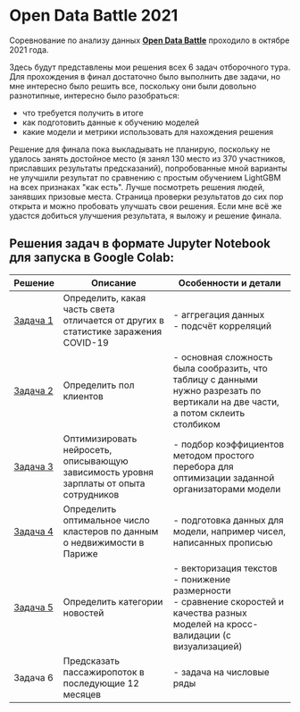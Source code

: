 # Open Data Battle 2021
Соревнование по анализу данных [**Open Data Battle**][0] проходило в октябре 2021 года.

Здесь будут представлены мои решения всех 6 задач отборочного тура. Для прохождения в финал достаточно было выполнить две задачи, но мне интересно было решить все, поскольку они были довольно разнотипные, интересно было разобраться: 
- что требуется получить в итоге
- как подготовить данные к обучению моделей
- какие модели и метрики использовать для нахождения решения

Решение для финала пока выкладывать не планирую, поскольку не удалось занять достойное место (я занял 130 место из 370 участников, приславших результаты предсказаний), попробованные мной варианты не улучшили результат по сравнению с простым обучением LightGBM на всех признаках "как есть". Лучше посмотреть решения людей, занявших призовые места. Страница проверки результатов до сих пор открыта и можно пробовать улучшать свои решения. Если мне всё же удастся добиться улучшения результата, я выложу и решение финала.

## Решения задач в формате Jupyter Notebook для запуска в Google Colab:

| Решение | Описание | Особенности и детали |
| ------- | -------- | -------------------- |
| [Задача 1][1] | Определить, какая часть света отличается от других в статистике заражения COVID-19 | - аггрегация данных<br>- подсчёт корреляций |
| [Задача 2][2] | Определить пол клиентов | - основная сложность была сообразить, что таблицу с данными нужно разрезать по вертикали на две части, а потом склеить столбиком|
| [Задача 3][3] | Оптимизировать нейросеть, описывающую зависимость уровня зарплаты от опыта сотрудников | - подбор коэффициентов методом простого перебора для оптимизации заданной организаторами модели|
| [Задача 4][4] | Определить оптимальное число кластеров по данным о недвижимости в Париже | - подготовка данных для модели, например чисел, написанных прописью |
| [Задача 5][5] | Определить категории новостей | - векторизация текстов<br>- понижение размерности<br>- сравнение скоростей и качества разных моделей на кросс-валидации (с визуализацией)|
| Задача 6 | Предсказать пассажиропоток в последующие 12 месяцев | - задача на числовые ряды|

  [0]: https://open-data-battle.geecko.com/issues
  [1]: https://github.com/crazyelf1971/odb21/blob/main/odb_1_Covid_19.ipynb
  [2]: https://github.com/crazyelf1971/odb21/blob/main/odb_2_Gender.ipynb
  [3]: https://github.com/crazyelf1971/odb21/blob/main/odb_3_Predict.ipynb 
  [4]: https://github.com/crazyelf1971/odb21/blob/main/odb_4_Paris.ipynb
  [5]: https://github.com/crazyelf1971/odb21/blob/main/odb_5_News.ipynb
